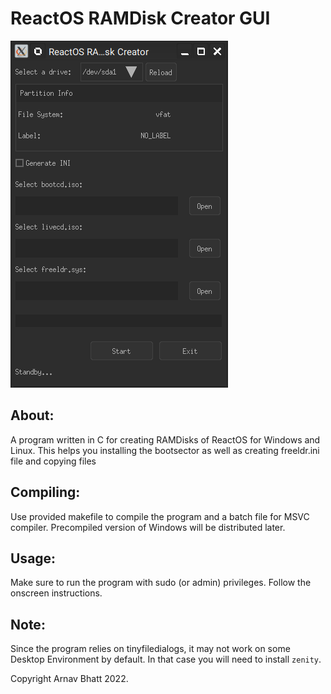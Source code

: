 # ReactOS RAMDisk Creator GUI

![screenshot](assets/screenshot.png)

## About:
A program written in C for creating RAMDisks of ReactOS for Windows and Linux.
This helps you installing the bootsector as well as creating freeldr.ini file and copying files

## Compiling:
Use provided makefile to compile the program and a batch file for MSVC compiler. Precompiled version of Windows will be distributed later.

## Usage:
Make sure to run the program with sudo (or admin) privileges. Follow the onscreen instructions.

## Note:
Since the program relies on tinyfiledialogs, it may not work on some Desktop Environment by default. In that case you will need to install `zenity`.

Copyright Arnav Bhatt 2022.
